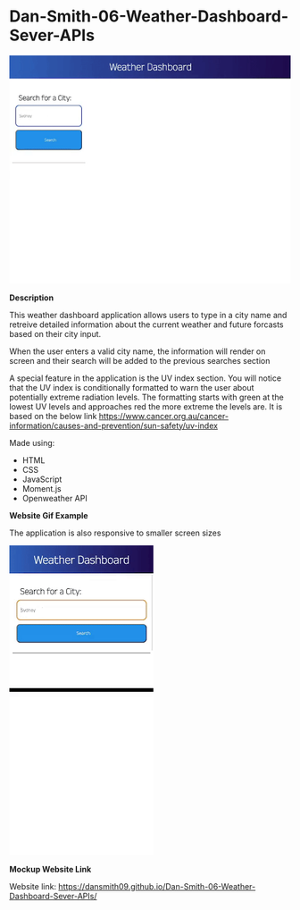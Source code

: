 # Dan-Smith-06-Weather-Dashboard-Sever-APIs

![](./Assets/Weather-Dashboard.gif)

**Description**

This weather dashboard application allows users to type in a city name and retreive detailed information about the current 
weather and future forcasts based on their city input.

When the user enters a valid city name, the information will render on screen and their search will be added to the previous searches section

A special feature in the application is the UV index section. You will notice that the UV index is conditionally formatted to warn the user
about potentially extreme radiation levels. The formatting starts with green at the lowest UV levels and approaches red the more extreme the 
levels are. It is based on the below link
https://www.cancer.org.au/cancer-information/causes-and-prevention/sun-safety/uv-index

Made using:

- HTML
- CSS
- JavaScript
- Moment.js
- Openweather API

**Website Gif Example**

The application is also responsive to smaller screen sizes

![](./Assets/Weather-Dashboard-mobile.gif)


**Mockup Website Link**

Website link:
https://dansmith09.github.io/Dan-Smith-06-Weather-Dashboard-Sever-APIs/
